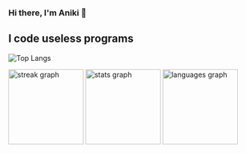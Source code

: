 ### Hi there, I'm Aniki 👋
## I code useless programs
![Top Langs](https://github-readme-stats.vercel.app/api/top-langs/?username=N1-San&layout=compact&theme=tokyonight)
<div align="left">
  <img src="https://streak-stats.demolab.com?user=Kairu-22&locale=en&mode=daily&theme=tokyonight&hide_border=false&border_radius=5" height="150" alt="streak graph"  />
  <img src="https://github-readme-stats.vercel.app/api?username=N1-San&hide_title=false&hide_rank=false&show_icons=true&include_all_commits=true&count_private=true&disable_animations=false&theme=tokyonight&locale=en&hide_border=false" height="150" alt="stats graph"  />
  <img src="https://github-readme-stats.vercel.app/api/top-langs?username=N1-San&locale=en&hide_title=false&layout=compact&card_width=320&langs_count=5&theme=tokyonight&hide_border=false" height="150" alt="languages graph"  />
</div>
